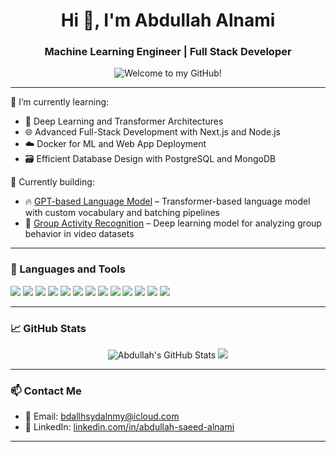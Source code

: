 <div align="center">
  
<h1>Hi 👋, I'm Abdullah Alnami</h1>
<h3>Machine Learning Engineer | Full Stack Developer</h3>

<img src="https://readme-typing-svg.demolab.com?font=Fira+Code&size=22&pause=1000&center=true&vCenter=true&width=435&lines=Welcome+to+my+GitHub!" alt="Welcome to my GitHub!" />

</div>

---

🌱 I’m currently learning:  
- 🤖 Deep Learning and Transformer Architectures  
- 🌐 Advanced Full-Stack Development with Next.js and Node.js  
- ☁️ Docker for ML and Web App Deployment  
- 🗃️ Efficient Database Design with PostgreSQL and MongoDB  

💼 Currently building:  
- 🔥 [GPT-based Language Model](https://github.com/Abdullah1Allnami/GPT-based-Language-Model) – Transformer-based language model with custom vocabulary and batching pipelines  
- 🎥 [Group Activity Recognition](https://github.com/Abdullah1Allnami/Group-Activity-Recognition) – Deep learning model for analyzing group behavior in video datasets  

---

### 🧰 Languages and Tools

<p align="left">
  <img src="https://img.shields.io/badge/Python-3776AB?style=for-the-badge&logo=python&logoColor=white"/>
  <img src="https://img.shields.io/badge/C++-00599C?style=for-the-badge&logo=c%2b%2b&logoColor=white"/>
  <img src="https://img.shields.io/badge/React-20232A?style=for-the-badge&logo=react&logoColor=61DAFB"/>
  <img src="https://img.shields.io/badge/Next.js-000000?style=for-the-badge&logo=nextdotjs&logoColor=white"/>
  <img src="https://img.shields.io/badge/Node.js-339933?style=for-the-badge&logo=nodedotjs&logoColor=white"/>
  <img src="https://img.shields.io/badge/Django-092E20?style=for-the-badge&logo=django&logoColor=white"/>
  <img src="https://img.shields.io/badge/TensorFlow-FF6F00?style=for-the-badge&logo=tensorflow&logoColor=white"/>
  <img src="https://img.shields.io/badge/PyTorch-EE4C2C?style=for-the-badge&logo=pytorch&logoColor=white"/>
  <img src="https://img.shields.io/badge/Docker-2496ED?style=for-the-badge&logo=docker&logoColor=white"/>
  <img src="https://img.shields.io/badge/Linux-FCC624?style=for-the-badge&logo=linux&logoColor=black"/>
  <img src="https://img.shields.io/badge/MongoDB-47A248?style=for-the-badge&logo=mongodb&logoColor=white"/>
  <img src="https://img.shields.io/badge/Git-F05032?style=for-the-badge&logo=git&logoColor=white"/>
  <img src="https://img.shields.io/badge/GitHub-181717?style=for-the-badge&logo=github&logoColor=white"/>
</p>

---

### 📈 GitHub Stats

<p align="center">
  <img src="https://github-readme-stats.vercel.app/api?username=Abdullah1Allnami&show_icons=true&theme=tokyonight&count_private=true&hide=contribs" alt="Abdullah's GitHub Stats"/>
  <img src="https://github-readme-stats.vercel.app/api/top-langs/?username=Abdullah1Allnami&layout=compact&theme=tokyonight"/>
</p>

---

### 📫 Contact Me

- 📧 Email: [bdallhsydalnmy@icloud.com](mailto:bdallhsydalnmy@icloud.com)  
- 💼 LinkedIn: [linkedin.com/in/abdullah-saeed-alnami](https://www.linkedin.com/in/abdullah-saeed-alnami/)  

---

